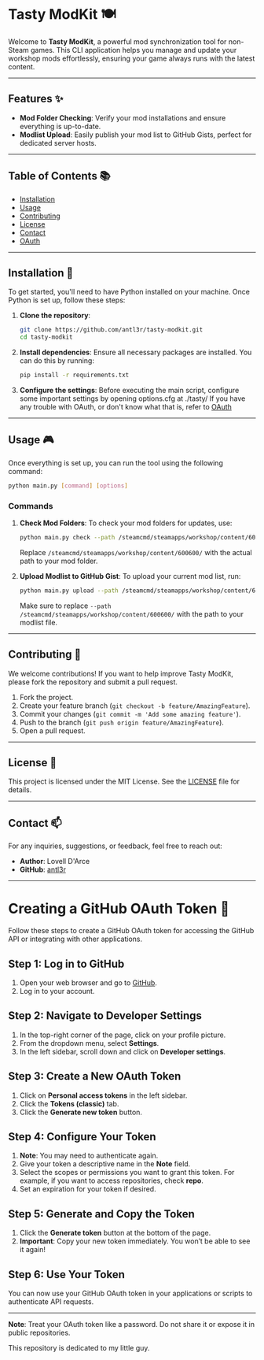 # Tasty ModKit 🍽️

Welcome to **Tasty ModKit**, a powerful mod synchronization tool for non-Steam games. This CLI application helps you manage and update your workshop mods effortlessly, ensuring your game always runs with the latest content.

---

## Features ✨

-   **Mod Folder Checking**: Verify your mod installations and ensure everything is up-to-date.
-   **Modlist Upload**: Easily publish your mod list to GitHub Gists, perfect for dedicated server hosts.

---

## Table of Contents 📚

-   [Installation](#installation)
-   [Usage](#usage)
-   [Contributing](#contributing)
-   [License](#license)
-   [Contact](#contact)
-   [OAuth](#oauth)

---

## Installation 🚀

To get started, you'll need to have Python installed on your machine. Once Python is set up, follow these steps:

1. **Clone the repository**:

    ```bash
    git clone https://github.com/antl3r/tasty-modkit.git
    cd tasty-modkit
    ```

2. **Install dependencies**:
   Ensure all necessary packages are installed. You can do this by running:

    ```bash
    pip install -r requirements.txt
    ```

3. **Configure the settings**:
   Before executing the main script, configure some important settings by opening options.cfg at ./tasty/
   If you have any trouble with OAuth, or don't know what that is, refer to [OAuth](#oauth)

---

## Usage 🎮

Once everything is set up, you can run the tool using the following command:

```bash
python main.py [command] [options]
```

### Commands

1. **Check Mod Folders**:
   To check your mod folders for updates, use:

    ```bash
    python main.py check --path /steamcmd/steamapps/workshop/content/600600/
    ```

    Replace `/steamcmd/steamapps/workshop/content/600600/` with the actual path to your mod folder.

2. **Upload Modlist to GitHub Gist**:
   To upload your current mod list, run:
    ```bash
    python main.py upload --path /steamcmd/steamapps/workshop/content/600600/
    ```
    Make sure to replace `--path /steamcmd/steamapps/workshop/content/600600/` with the path to your modlist file.

---

## Contributing 🤝

We welcome contributions! If you want to help improve Tasty ModKit, please fork the repository and submit a pull request.

1. Fork the project.
2. Create your feature branch (`git checkout -b feature/AmazingFeature`).
3. Commit your changes (`git commit -m 'Add some amazing feature'`).
4. Push to the branch (`git push origin feature/AmazingFeature`).
5. Open a pull request.

---

## License 📄

This project is licensed under the MIT License. See the [LICENSE](LICENSE) file for details.

---

## Contact 📫

For any inquiries, suggestions, or feedback, feel free to reach out:

-   **Author**: Lovell D'Arce
-   **GitHub**: [antl3r](https://github.com/antl3r)

---

# Creating a GitHub OAuth Token 🔑

Follow these steps to create a GitHub OAuth token for accessing the GitHub API or integrating with other applications.

## Step 1: Log in to GitHub

1. Open your web browser and go to [GitHub](https://github.com).
2. Log in to your account.

## Step 2: Navigate to Developer Settings

1. In the top-right corner of the page, click on your profile picture.
2. From the dropdown menu, select **Settings**.
3. In the left sidebar, scroll down and click on **Developer settings**.

## Step 3: Create a New OAuth Token

1. Click on **Personal access tokens** in the left sidebar.
2. Click the **Tokens (classic)** tab.
3. Click the **Generate new token** button.

## Step 4: Configure Your Token

1. **Note**: You may need to authenticate again.
2. Give your token a descriptive name in the **Note** field.
3. Select the scopes or permissions you want to grant this token. For example, if you want to access repositories, check **repo**.
4. Set an expiration for your token if desired.

## Step 5: Generate and Copy the Token

1. Click the **Generate token** button at the bottom of the page.
2. **Important**: Copy your new token immediately. You won’t be able to see it again!

## Step 6: Use Your Token

You can now use your GitHub OAuth token in your applications or scripts to authenticate API requests.

---

**Note**: Treat your OAuth token like a password. Do not share it or expose it in public repositories.

This repository is dedicated to my little guy.
